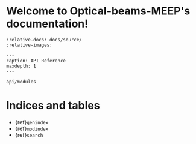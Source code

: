 # Welcome to Optical-beams-MEEP's documentation!

```{include} ../../README.md
:relative-docs: docs/source/
:relative-images:
```

```{toctree}
---
caption: API Reference
maxdepth: 1
---

api/modules
```


# Indices and tables

* {ref}`genindex`
* {ref}`modindex`
* {ref}`search`
